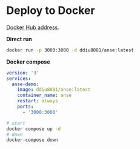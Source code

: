 # Deploy to Docker

[Docker Hub address](https://hub.docker.com/r/ddiu8081/anse).

**Direct run**
```bash
docker run -p 3000:3000 -d ddiu8081/anse:latest
```

**Docker compose**
```yml
version: '3'
services:
  anse-demo:
    image: ddiu8081/anse:latest
    container_name: anse
    restart: always
    ports:
      - '3000:3000'
```

```bash
# start
docker compose up -d
# down
docker-compose down
```
